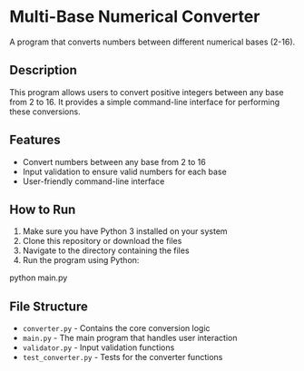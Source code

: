 # Multi-Base Numerical Converter

A program that converts numbers between different numerical bases (2-16).

## Description

This program allows users to convert positive integers between any base from 2 to 16. It provides a simple command-line interface for performing these conversions.

## Features

- Convert numbers between any base from 2 to 16
- Input validation to ensure valid numbers for each base
- User-friendly command-line interface

## How to Run

1. Make sure you have Python 3 installed on your system
2. Clone this repository or download the files
3. Navigate to the directory containing the files
4. Run the program using Python:

python main.py


## File Structure

- `converter.py` - Contains the core conversion logic
- `main.py` - The main program that handles user interaction
- `validator.py` - Input validation functions
- `test_converter.py` - Tests for the converter functions
